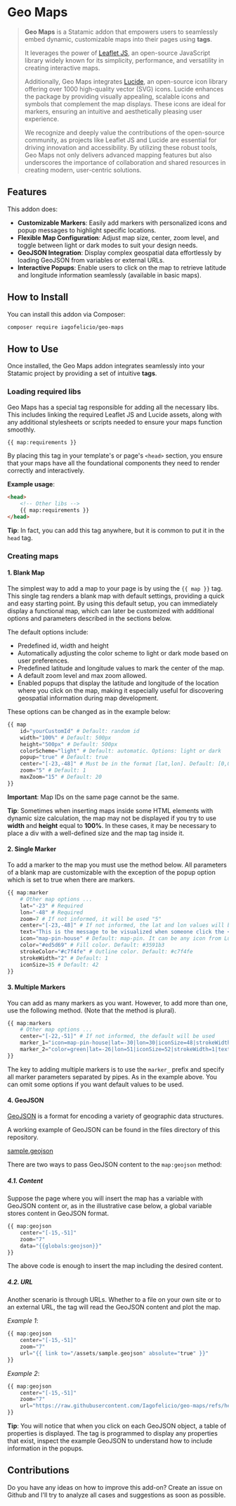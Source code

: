 # Geo Maps

> **Geo Maps** is a Statamic addon that empowers users to seamlessly embed dynamic, customizable maps into their pages using **tags**.
>
> It leverages the power of [Leaflet JS](https://leafletjs.com/), an open-source JavaScript library widely known for its simplicity, performance, and versatility in creating interactive maps. 
>
> Additionally, Geo Maps integrates [Lucide](https://lucide.dev/), an open-source icon library offering over 1000 high-quality vector (SVG) icons. Lucide enhances the package by providing visually appealing, scalable icons and symbols that complement the map displays. These icons are ideal for markers, ensuring an intuitive and aesthetically pleasing user experience.
>
> We recognize and deeply value the contributions of the open-source community, as projects like Leaflet JS and Lucide are essential for driving innovation and accessibility. By utilizing these robust tools, Geo Maps not only delivers advanced mapping features but also underscores the importance of collaboration and shared resources in creating modern, user-centric solutions.

## Features

This addon does:

- **Customizable Markers**: Easily add markers with personalized icons and popup messages to highlight specific locations.
- **Flexible Map Configuration**: Adjust map size, center, zoom level, and toggle between light or dark modes to suit your design needs.
- **GeoJSON Integration**: Display complex geospatial data effortlessly by loading GeoJSON from variables or external URLs.
- **Interactive Popups**: Enable users to click on the map to retrieve latitude and longitude information seamlessly (available in basic maps).

## How to Install

You can install this addon via Composer:

``` bash
composer require iagofelicio/geo-maps
```

## How to Use

Once installed, the Geo Maps addon integrates seamlessly into your Statamic project by providing a set of intuitive **tags**.

### Loading required libs

Geo Maps has a special tag responsible for adding all the necessary libs. This includes linking the required Leaflet JS and Lucide assets, along with any additional stylesheets or scripts needed to ensure your maps function smoothly. 

``` php
{{ map:requirements }}
```

By placing this tag in your template's or page's ```<head>``` section, you ensure that your maps have all the foundational components they need to render correctly and interactively.

**Example usage**: 

```html
<head>
    <!-- Other libs -->
    {{ map:requirements }}
</head>
```

**Tip**: In fact, you can add this tag anywhere, but it is common to put it in the ```head``` tag.

### Creating maps

#### 1. Blank Map

The simplest way to add a map to your page is by using the ```{{ map }}``` tag. This single tag renders a blank map with default settings, providing a quick and easy starting point. By using this default setup, you can immediately display a functional map, which can later be customized with additional options and parameters described in the sections below.

The default options include:

- Predefined id, width and height
- Automatically adjusting the color scheme to light or dark mode based on user preferences.
- Predefined latitude and longitude values to mark the center of the map.
- A default zoom level and max zoom allowed.
- Enabled popups that display the latitude and longitude of the location where you click on the map, making it especially useful for discovering geospatial information during map development.

These options can be changed as in the example below:

```php
{{ map 
    id="yourCustomId" # Default: random id
    width="100%" # Default: 500px
    height="500px" # Default: 500px
    colorScheme="light" # Default: automatic. Options: light or dark
    popup="true" # Default: true
    center="[-23,-48]" # Must be in the format [lat,lon]. Default: [0,0]
    zoom="5" # Default: 1
    maxZoom="15" # Default: 20
}}
```

**Important**: Map IDs on the same page cannot be the same.

**Tip**: Sometimes when inserting maps inside some HTML elements with dynamic size calculation, the map may not be displayed if you try to use **width** and **height** equal to **100%**. In these cases, it may be necessary to place a div with a well-defined size and the map tag inside it.

#### 2. Single Marker

To add a marker to the map you must use the method below. All parameters of a blank map are customizable with the exception of the popup option which is set to true when there are markers.

```php
{{ map:marker
    # Other map options ...
    lat="-23" # Required
    lon="-48" # Required
    zoom=7 # If not informed, it will be used "5"
    center="[-23,-48]" # If not informed, the lat and lon values will be used
    text="This is the message to be visualized when someone click the <b>popup</b>."
    icon="map-pin-house" # Default: map-pin. It can be any icon from Lucide
    color="#ed5d69" # Fill color. Default: #3591b3 
    strokeColor="#c7f4fe" # Outline color. Default: #c7f4fe
    strokeWidth="2" # Default: 1
    iconSize=35 # Default: 42 
}}
```

#### 3. Multiple Markers

You can add as many markers as you want. However, to add more than one, use the following method. (Note that the method is plural).

```php
{{ map:markers
    # Other map options ...
    center="[-22,-51]" # If not informed, the default will be used
    marker_1="icon=map-pin-house|lat=-30|lon=30|iconSize=48|strokeWidth=1|text=Message for marker 1"
    marker_2="color=green|lat=-26|lon=51|iconSize=52|strokeWidth=1|text=Message for <b>marker 2</b>"
}}
```
The key to adding multiple markers is to use the ```marker_``` prefix and specify all marker parameters separated by pipes. As in the example above. You can omit some options if you want default values ​​to be used.


#### 4. GeoJSON

[GeoJSON](https://geojson.org/) is a format for encoding a variety of geographic data structures.

A working example of GeoJSON can be found in the files directory of this repository. 

[sample.geojson](https://raw.githubusercontent.com/Iagofelicio/geo-maps/refs/heads/main/files/sample.geojson)

There are two ways to pass GeoJSON content to the ```map:geojson``` method:

##### 4.1. Content

Suppose the page where you will insert the map has a variable with GeoJSON content or, as in the illustrative case below, a global variable stores content in GeoJSON format.

```php
{{ map:geojson
    center="[-15,-51]"
    zoom="7"
    data="{{globals:geojson}}"
}}
```
The above code is enough to insert the map including the desired content.

##### 4.2. URL

Another scenario is through URLs. Whether to a file on your own site or to an external URL, the tag will read the GeoJSON content and plot the map.

_Example 1_:

```php
{{ map:geojson
    center="[-15,-51]"
    zoom="7"
    url="{{ link to="/assets/sample.geojson" absolute="true" }}"
}}
```

_Example 2_:

```php
{{ map:geojson
    center="[-15,-51]"
    zoom="7"
    url="https://raw.githubusercontent.com/Iagofelicio/geo-maps/refs/heads/main/files/sample.geojson"
}}
```

**Tip**: You will notice that when you click on each GeoJSON object, a table of properties is displayed. The tag is programmed to display any properties that exist, inspect the example GeoJSON to understand how to include information in the popups.

## Contributions

Do you have any ideas on how to improve this add-on? Create an issue on Github and I'll try to analyze all cases and suggestions as soon as possible.
